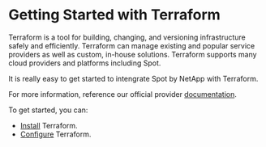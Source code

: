 # Getting Started with Terraform

Terraform is a tool for building, changing, and versioning infrastructure safely and efficiently. Terraform can manage existing and popular service providers as well as custom, in-house solutions. Terraform supports many cloud providers and platforms including Spot.

It is really easy to get started to intengrate Spot by NetApp with Terraform.

For more information, reference our official provider [documentation](https://registry.terraform.io/providers/spotinst/spotinst/latest/docs).

To get started, you can:

- [Install](tools-and-provisioning/terraform/getting-started/install-terraform) Terraform.
- [Configure](tools-and-provisioning/terraform/getting-started/configuration) Terraform.
